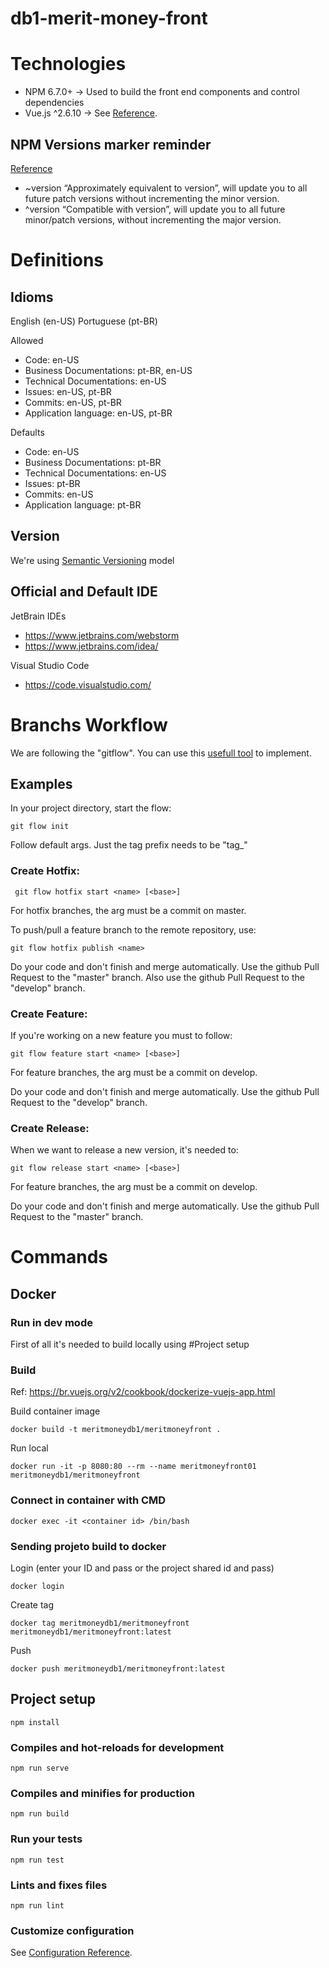 # db1-merit-money-front

# Technologies

* NPM 6.7.0+ -> Used to build the front end components and control dependencies
* Vue.js ^2.6.10 -> See [Reference](https://cli.vuejs.org/).

## NPM Versions marker reminder

[Reference](https://docs.npmjs.com/misc/semver)

* ~version “Approximately equivalent to version”, will update you to all future patch versions without incrementing the minor version.
* ^version “Compatible with version”, will update you to all future minor/patch versions, without incrementing the major version.

# Definitions

## Idioms 

English (en-US)
Portuguese (pt-BR)

Allowed 
* Code: en-US
* Business Documentations: pt-BR, en-US
* Technical Documentations: en-US
* Issues: en-US, pt-BR
* Commits: en-US, pt-BR
* Application language: en-US, pt-BR

Defaults
* Code: en-US
* Business Documentations: pt-BR
* Technical Documentations: en-US
* Issues: pt-BR
* Commits: en-US
* Application language: pt-BR

## Version

We're using [Semantic Versioning](https://semver.org/) model

## Official and Default IDE

JetBrain IDEs 
* https://www.jetbrains.com/webstorm
* https://www.jetbrains.com/idea/

Visual Studio Code
* https://code.visualstudio.com/

# Branchs Workflow

We are following the "gitflow".
You can use this [usefull tool](https://github.com/nvie/gitflow) to implement. 

## Examples

In your project directory, start the flow:

    git flow init 
    
Follow default args. Just the tag prefix needs to be "tag_"

### Create Hotfix:

     git flow hotfix start <name> [<base>]

For hotfix branches, the <base> arg must be a commit on master.

To push/pull a feature branch to the remote repository, use:

    git flow hotfix publish <name>

Do your code and don't finish and merge automatically.
Use the github Pull Request to the "master" branch.
Also use the github Pull Request to the "develop" branch.

### Create Feature:

If you're working on a new feature you must to follow:

    git flow feature start <name> [<base>]

For feature branches, the <base> arg must be a commit on develop.

Do your code and don't finish and merge automatically.
Use the github Pull Request to the "develop" branch.
 
### Create Release:

When we want to release a new version, it's needed to:

    git flow release start <name> [<base>]

For feature branches, the <base> arg must be a commit on develop.

Do your code and don't finish and merge automatically.
Use the github Pull Request to the "master" branch.

# Commands

## Docker

### Run in dev mode

First of all it's needed to build locally using #Project setup

    
### Build 

Ref: https://br.vuejs.org/v2/cookbook/dockerize-vuejs-app.html

Build container image

    docker build -t meritmoneydb1/meritmoneyfront .

Run local

    docker run -it -p 8080:80 --rm --name meritmoneyfront01 meritmoneydb1/meritmoneyfront

### Connect in container with CMD

    docker exec -it <container id> /bin/bash

### Sending projeto build to docker

Login (enter your ID and pass or the project shared id and pass)

    docker login
    
Create tag

    docker tag meritmoneydb1/meritmoneyfront meritmoneydb1/meritmoneyfront:latest

Push

    docker push meritmoneydb1/meritmoneyfront:latest
    
## Project setup
```
npm install
```

### Compiles and hot-reloads for development
```
npm run serve
```

### Compiles and minifies for production
```
npm run build
```

### Run your tests
```
npm run test
```

### Lints and fixes files
```
npm run lint
```

### Customize configuration
See [Configuration Reference](https://cli.vuejs.org/config/).

